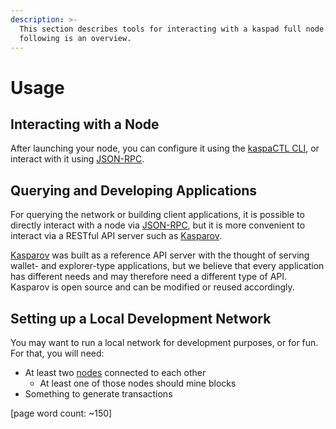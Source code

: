 ```yaml
---
description: >-
  This section describes tools for interacting with a kaspad full node. The
  following is an overview.
---
```


# Usage

## Interacting with a Node

After launching your node, you can configure it using the [kaspaCTL CLI](cli.md), or interact with it using [JSON-RPC](rpc-api/).

## Querying and Developing Applications

For querying the network or building client applications, it is possible to directly interact with a node via [JSON-RPC](rpc-api/), but it is more convenient to interact via a RESTful API server such as [Kasparov](../../kasparov-api-server/).

[Kasparov](../../kasparov-api-server/) was built as a reference API server with the thought of serving wallet- and explorer-type applications, but we believe that every application has different needs and may therefore need a different type of API. Kasparov is open source and can be modified or reused accordingly.

## Setting up a Local Development Network

You may want to run a local network for development purposes, or for fun. For that, you will need:

* At least two [nodes](../) connected to each other
  * At least one of those nodes should mine blocks
* Something to generate transactions

\[page word count: ~150\]

